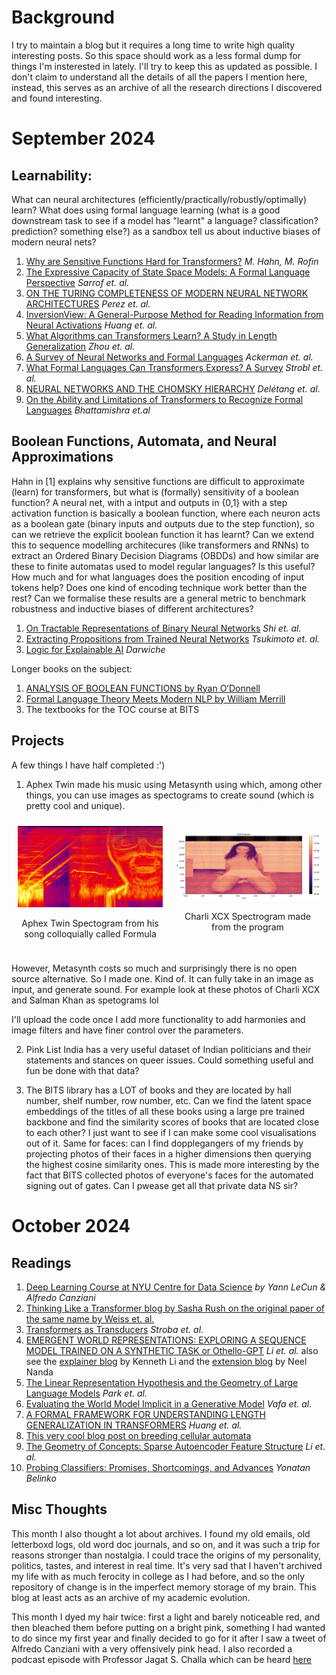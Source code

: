 # Background

I try to maintain a blog but it requires a long time to write high quality interesting posts. So this space should work as a less formal dump for things I'm insterested in lately. I'll try to keep this as updated as possible. I don't claim to understand all the details of all the papers I mention here, instead, this serves as an archive of all the research directions I discovered and found interesting. 

# September 2024

## Learnability:

What can neural architectures (efficiently/practically/robustly/optimally) learn? What does using formal language learning (what is a good downstream task to see if a model has "learnt" a language? classification? prediction? something else?) as a sandbox tell us about inductive biases of modern neural nets?

1. [Why are Sensitive Functions Hard for Transformers?](https://arxiv.org/pdf/2402.09963) _M. Hahn, M. Rofin_
2. [The Expressive Capacity of State Space Models: A Formal Language Perspective](https://arxiv.org/pdf/2405.17394) _Sarrof et. al._ 
3. [ON THE TURING COMPLETENESS OF MODERN NEURAL NETWORK ARCHITECTURES](https://arxiv.org/pdf/1901.03429) _Perez et. al._
4. [InversionView: A General-Purpose Method for Reading Information from Neural Activations](https://arxiv.org/pdf/2405.17653) _Huang et. al._
5. [What Algorithms can Transformers Learn? A Study in Length Generalization](https://arxiv.org/pdf/2310.16028) _Zhou et. al._
6. [A Survey of Neural Networks and Formal Languages](https://arxiv.org/pdf/2006.01338) _Ackerman et. al._
7. [What Formal Languages Can Transformers Express? A Survey](https://arxiv.org/pdf/2311.00208) _Strobl et. al._
8. [NEURAL NETWORKS AND THE CHOMSKY HIERARCHY](https://arxiv.org/pdf/2207.02098) _Delétang et. al._
9. [On the Ability and Limitations of Transformers to Recognize Formal Languages](https://aclanthology.org/2020.emnlp-main.576/) _Bhattamishra et.al_

## Boolean Functions, Automata, and Neural Approximations

Hahn in [1] explains why sensitive functions are difficult to approximate (learn) for transformers, but what is (formally) sensitivity of a boolean function? A neural net, with a intput and outputs in {0,1} with a step activation function is basically a boolean function, where each neuron acts as a boolean gate (binary inputs and outputs due to the step function), so can we retrieve the explicit boolean function it has learnt? Can we extend this to sequence modelling architecures (like transformers and RNNs) to extract an Ordered Binary Decision Diagrams (OBDDs) and how similar are these to finite automatas used to model regular languages? Is this useful? How much and for what languages does the position encoding of input tokens help? Does one kind of encoding technique work better than the rest? Can we formalise these results are a general metric to benchmark robustness and inductive biases of different architectures?

1. [On Tractable Representations of Binary Neural Networks](https://arxiv.org/abs/2004.02082) _Shi et. al._
2. [Extracting Propositions from Trained Neural Networks](https://www.ijcai.org/Proceedings/97-2/Papers/045.pdf) _Tsukimoto et. al._
3. [Logic for Explainable AI](https://arxiv.org/abs/2305.05172) _Darwiche_

Longer books on the subject:

1. [ANALYSIS OF BOOLEAN FUNCTIONS by Ryan O’Donnell](https://arxiv.org/pdf/2105.10386)
2. [Formal Language Theory Meets Modern NLP by William Merrill](https://arxiv.org/pdf/2102.10094)
3. The textbooks for the TOC course at BITS

## Projects

A few things I have half completed :')

1. Aphex Twin made his music using Metasynth using which, among other things, you can use images as spectograms to create sound (which is pretty cool and unique). 

<div style="display: flex; justify-content: center; align-items: center;">
  <div style="margin: 10px; text-align: center;">
    <img src="aphex twin.jpg" alt="Aphex Twin Spectogram" style="max-width: 100%;">
    <p>Aphex Twin Spectogram from his song colloquially called Formula</p>
  </div>
  <div style="margin: 10px; text-align: center;">
    <img src="charli.png" alt="Charli XCX Spectrogram" style="max-width: 100%;">
    <p>Charli XCX Spectrogram made from the program</p>
  </div>
</div>

However, Metasynth costs so much and surprisingly there is no open source alternative. So I made one. Kind of. It can fully take in an image as input, and generate sound. For example look at these photos of Charli XCX and Salman Khan as spetograms lol

I'll upload the code once I add more functionality to add harmonies and image filters and have finer control over the parameters.

2. Pink List India has a very useful dataset of Indian politicians and their statements and stances on queer issues. Could something useful and fun be done with that data?

3. The BITS library has a LOT of books and they are located by hall number, shelf number, row number, etc. Can we find the latent space embeddings of the titles of all these books using a large pre trained backbone and find the similarity scores of books that are located close to each other? I just want to see if I can make some cool visualisations out of it. Same for faces: can I find dopplegangers of my friends by projecting photos of their faces in a higher dimensions then querying the highest cosine similarity ones. This is made more interesting by the fact that BITS collected photos of everyone's faces for the automated signing out of gates. Can I pwease get all that private data NS sir?

# October 2024

## Readings

1. [Deep Learning Course at NYU Centre for Data Science](https://atcold.github.io/NYU-DLSP21/) _by Yann LeCun & Alfredo Canziani_
2. [Thinking Like a Transformer blog by Sasha Rush on the original paper of the same name by Weiss et. al.](https://srush.github.io/raspy/)
3. [Transformers as Transducers](https://arxiv.org/pdf/2404.02040) _Stroba et. al._
4. [EMERGENT WORLD REPRESENTATIONS: EXPLORING A SEQUENCE MODEL TRAINED ON A SYNTHETIC TASK or Othello-GPT](https://arxiv.org/pdf/2210.13382) _Li et. al._ also see the [explainer blog](https://thegradient.pub/othello/) by Kenneth Li and the [extension blog](https://www.neelnanda.io/mechanistic-interpretability/othello#neuron-interpretability-and-studying-superposition) by Neel Nanda 
5. [The Linear Representation Hypothesis and the Geometry of Large Language Models](https://arxiv.org/pdf/2311.03658) _Park et. al._
6. [Evaluating the World Model Implicit in a Generative Model](https://arxiv.org/pdf/2406.03689) _Vafa et. al._
7. [A FORMAL FRAMEWORK FOR UNDERSTANDING LENGTH GENERALIZATION IN TRANSFORMERS](https://www.arxiv.org/pdf/2410.02140) _Huang et. al._
8. [This very cool blog post on breeding cellular automata](https://pentagonalize.github.io/blog_posts/cellular_automata/cellular_automata.html)
9. [The Geometry of Concepts: Sparse Autoencoder Feature Structure](https://arxiv.org/abs/2410.19750) _Li et. al._
10. [Probing Classifiers: Promises, Shortcomings, and Advances](https://arxiv.org/pdf/2102.12452) _Yonatan Belinko_

## Misc Thoughts

This month I also thought a lot about archives. I found my old emails, old letterboxd logs, old word doc journals, and so on, and it was such a trip for reasons stronger than nostalgia. I could trace the origins of my personality, politics, tastes, and interest in real time. It's very sad that I haven't archived my life with as much ferocity in college as I had before, and so the only repository of change is in the imperfect memory storage of my brain. This blog at least acts as an archive of my academic evolution. 

This month I dyed my hair twice: first a light and barely noticeable red, and then bleached them before putting on a bright pink, something I had wanted to do since my first year and finally decided to go for it after I saw a tweet of Alfredo Canziani with a very offensively pink head. I also recorded a podcast episode with Professor Jagat S. Challa which can be heard [here](https://open.spotify.com/episode/3ZIzmrevw5k37Fhn0dVWmT?si=c874fead83514124)